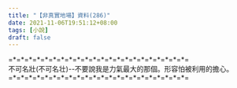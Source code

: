 ```yaml
---
title: "【非真實地場】資料(286)"
date: 2021-11-06T19:51:12+08:00
tags: [小說]
draft: false
---
```


=\*=\*=\*=\*=\*=\*=\*=\*=\*=\*=\*=\*=\*=\*=\*=\*=\*=\*=\*=\*=\*=\*=  
不可名壯(不可名壮)--不要說我是力氣最大的那個。形容怕被利用的擔心。  
=\*=\*=\*=\*=\*=\*=\*=\*=\*=\*=\*=\*=\*=\*=\*=\*=\*=\*=\*=\*=\*=\*=  